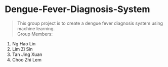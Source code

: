 # Dengue-Fever-Diagnosis-System
> This group project is to create a dengue fever diagnosis system using machine learning.  
Group Members:  
1. Ng Hao Lin
2. Lim Zi Sin
3. Tan Jing Xuan
4. Choo Zhi Lem
